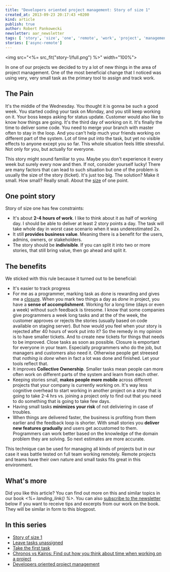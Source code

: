 ```yaml
---
title: "Developers oriented project management: Story of size 1"
created_at: 2013-09-23 20:17:43 +0200
kind: article
publish: true
author: Robert Pankowecki
newsletter: aar_newsletter
tags: [ 'story', 'size', 'one', 'remote', 'work', 'project', 'management' ]
stories: ['async-remote']
---
```


<img src="<%= src_fit("story-1/full.png") %>" width="100%">

In one of our projects we decided to try a lot of new things in the area of
project management. One of the most beneficial change that I noticed was using very,
very small task as the primary tool to assign and track work.

<!-- more -->

## The Pain

It's the middle of the Wednesday. You thought it is gonna be such a good week.
You started coding your task on Monday, and you still keep working on it.
Your boss keeps asking for status update. Customer would
also like to know how things are going. It's the third day of working on
it. It's finally the time to deliver some code. You need to merge your branch
with master often to stay in the loop. And you can't help much your friends
working on different part of the system. Lot of time put into the task,
but yet no visible effects to anyone except you so far. This whole situation
feels little stressful. Not only for you, but actually for everyone.

This story might sound familiar to you. Maybe you don't experience it every
week but surely every now and then. If not, consider yourself lucky! There
are many factors that can lead to such situation but one of the problem is
usually the size of the story (ticket). It's just too big. The solution?
Make it small. How small? Really small. About the [size](http://agilefaq.wordpress.com/2007/11/13/what-is-a-story-point/)
of one point.

## One point story

Story of size one has few constraints:

* It's about **2-4 hours of work**. I like to think about it as half of working day.
I should be able to deliver at least 2 story points a day. The task will take
whole day in worst case scenario when it was underestimated 2x.
* It still **provides business value**. Meaning there is a benefit for the users, admins,
owners, or stakeholders.
* The story should be **indivisible**. If you can split it into two or more stories,
that still bring value, then go ahead and split it.

## The benefits

We sticked with this rule because it turned out to be beneficial:

* It's easier to track progress
* For me as a programmer, marking task as done is rewarding and gives me
a [closure](http://en.wikipedia.org/wiki/Closure_%28psychology%29). When you
mark two things a day as _done_ in project, you have a **sense of accomplishment**.
Working for a long time (days or even a week) without such feedback is
tiresome. I know that some companies give programmers a week long tasks and at
the of the week, the customer approves or rejects the stories (usually based on
code available on staging server). But how would you feel when your story is
rejected after 40 hours of work put into it? So the remedy in my opinion is to
have smaller tickets. And to create new tickets for things that needs to be
improved. Close tasks as soon as possible. Closure is emportant for everyone
in your team. Especially programmers who do the job, but managers and customers
also need it. Otherwise people get streesed that _nothing is done_ when in fact
a lot was done and finished. Let your tools reflect that.
* It improves **Collective Ownership**. Smaller tasks mean people can more often
work on different parts of the system and learn from each other.
* Keeping stories small, **makes people more mobile** across different projects that
your company is currently working on. It's way less cognitive overhead to start
working in another project on a story that is going to take 2-4 hrs vs. joining a
project only to find out that you need to do something that is going to take few
days.
* Having small tasks **minimizes your risk** of not deliviering in case of troubles.
* When things are delivered faster, the business is profiting from them earlier and
the feedback loop is shorter. With small stories you **deliver new features
gradually** and users get accustomed to them. Programmers can work better based on
the knowledge of the domain problem they are solving. So next estimates are more
accurate.

This technique can be used for managing all kinds of projects but in our case
it was battle tested on full team working remotely. Remote projects and teams
have their own nature and small tasks fits great in this environment.

## What's more

Did you like this article? You can find out more on this and similar topics
in our book _<%= landing_link() %>_.
You can also [subscribe to the newsletter](<%= aar_newsletter_subscription_link %>)
below if you want to receive tips and excerpts from our work on the book.
They will be similar in form to this blogpost.

## In this series

* [Story of size 1](/2013/09/story-of-size-1/)
* [Leave tasks unassigned](/2013/10/refactor-to-remote-leave-tasks-unassigned/)
* [Take the first task](/2013/10/take-the-first-task/)
* [Chronos vs Kairos: Find out how you think about time when working on a project](/2013/11/chronos-and-kairos/)
* [Developers oriented project management](/async-remote/)
